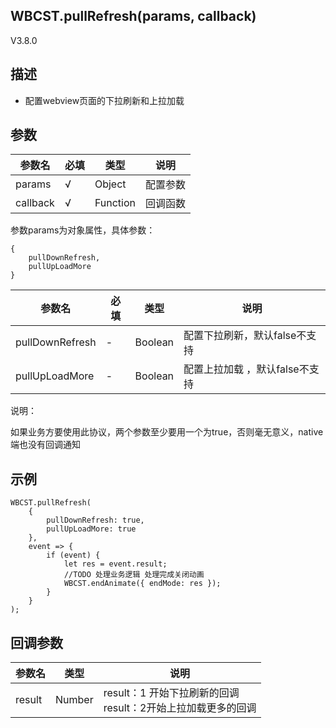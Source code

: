 ## WBCST.pullRefresh(params, callback)

V3.8.0



## 描述

- 配置webview页面的下拉刷新和上拉加载



## 参数

| 参数名   | 必填 | 类型     | 说明     |
| -------- | ---- | -------- | -------- |
| params   | √    | Object   | 配置参数 |
| callback | √    | Function | 回调函数 |

参数params为对象属性，具体参数：

```
{
    pullDownRefresh,
    pullUpLoadMore
}
```

| 参数名          | 必填 | 类型    | 说明                           |
| --------------- | ---- | ------- | ------------------------------ |
| pullDownRefresh | -    | Boolean | 配置下拉刷新，默认false不支持  |
| pullUpLoadMore  | -    | Boolean | 配置上拉加载 ，默认false不支持 |

说明：

如果业务方要使用此协议，两个参数至少要用一个为true，否则毫无意义，native端也没有回调通知



## 示例

```
WBCST.pullRefresh(
    {
        pullDownRefresh: true,
        pullUpLoadMore: true
    },
    event => {
        if (event) {
            let res = event.result;
            //TODO 处理业务逻辑 处理完成关闭动画
            WBCST.endAnimate({ endMode: res });
        }
    }
);
```



## 回调参数

| 参数名 | 类型   | 说明                                                         |
| ------ | ------ | ------------------------------------------------------------ |
| result | Number | result：1 开始下拉刷新的回调<br />result：2开始上拉加载更多的回调 |

